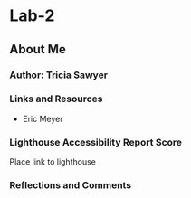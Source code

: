 # Lab-2



## About Me

### Author: Tricia Sawyer

### Links and Resources
* Eric Meyer


### Lighthouse Accessibility Report Score

Place link to lighthouse

### Reflections and Comments


